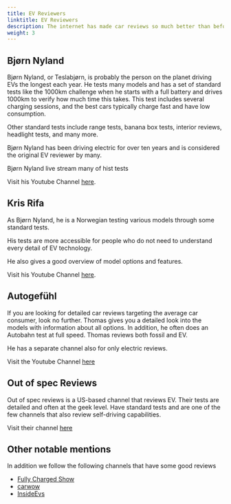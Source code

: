```yaml
---
title: EV Reviewers
linktitle: EV Reviewers
description: The internet has made car reviews so much better than before. On TV, you might get a 2-3 minute review for a specific model in some Car show, but with youtube and online reviews, you can get hours of materials for each EV model. EVKX.net has some favorite reviewers that give you the best EV reviews. 
weight: 3
---
```



## Bjørn Nyland

Bjørn Nyland, or Teslabjørn, is probably the person on the planet driving EVs the longest each year. He tests many models and has a set of standard tests like the 1000km challenge when he starts with a full battery and drives 1000km to verify how much time this takes. This test includes several charging sessions, and the best cars typically charge fast and have low consumption. 

Other standard tests include range tests, banana box tests, interior reviews, headlight tests, and many more. 

Bjørn Nyland has been driving electric for over ten years and is considered the original EV reviewer by many. 

Bjørn Nyland live stream many of hist tests

Visit his Youtube Channel [here](https://www.youtube.com/@bjornnyland). 


## Kris Rifa

As Bjørn Nyland, he is a Norwegian testing various models through some standard tests. 

His tests are more accessible for people who do not need to understand every detail of EV technology. 

He also gives a good overview of model options and features. 

Visit his Youtube Channel [here](https://www.youtube.com/c/krisrifa). 


## Autogefühl

If you are looking for detailed car reviews targeting the average car consumer, look no further. Thomas gives you a detailed look into the models with information about all options. In addition, he often does an Autobahn test at full speed. Thomas reviews both fossil and EV. 

He has a separate channel also for only electric reviews. 

Visit the Youtube Channel [here](https://www.youtube.com/@autogefuehl/videos)


## Out of spec Reviews

Out of spec reviews is a US-based channel that reviews EV. Their tests are detailed and often at the geek level. Have standard tests and are one of the few channels that also review self-driving capabilities. 

Visit their channel [here](https://www.youtube.com/@OutofSpecReviews/videos)

## Other notable mentions

In addition we follow the following channels that have some good reviews

- [Fully Charged Show](https://www.youtube.com/fullychargedshow)
- [carwow](https://www.youtube.com/@carwow)
- [InsideEvs](https://www.youtube.com/@InsideEVsUS)